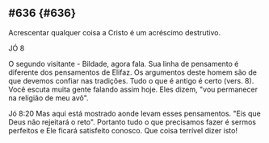 ## #636 {#636}

Acrescentar qualquer coisa a Cristo é um acréscimo destrutivo.

JÓ 8

O segundo visitante - Bildade, agora fala. Sua linha de pensamento é diferente dos pensamentos de Elifaz. Os argumentos deste homem são de que devemos confiar nas tradições. Tudo o que é antigo é certo (vers. 8). Você escuta muita gente falando assim hoje. Eles dizem, &quot;vou permanecer na religião de meu avô&quot;.

Jó 8:20 Mas aqui está mostrado aonde levam esses pensamentos. &quot;Eis que Deus não rejeitará o reto&quot;. Portanto tudo o que precisamos fazer é sermos perfeitos e Ele ficará satisfeito conosco. Que coisa terrível dizer isto!